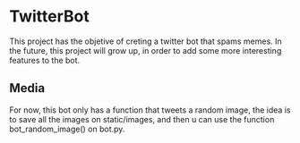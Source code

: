 # TwitterBot
This project has the objetive of creting a twitter bot that spams memes. In the future, this project will grow up, in order to add some more interesting features to the bot.

## Media
For now, this bot only has a function that tweets a random image, the idea is to save all the images on static/images, and then u can use the function bot_random_image() on bot.py.
